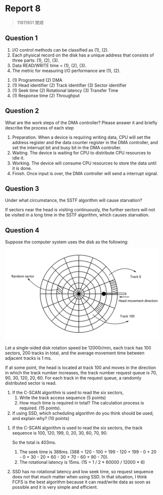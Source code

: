 # Report 8

> 11811901 樊顺

## Question 1

1. I/O control methods can be classified as (1), (2).
2. Each physical record on the disk has a unique address that consists of three parts: (1), (2), (3).
3. Data READ/WRITE time = (1), (2), (3).
4. The metric for measuring I/O performance are (1), (2).

1) (1) Programmed (2) DMA
2) (1) Head identifier (2) Track identifier (3) Sector identifier
3) (1) Seek time (2) Rotational latency (3) Transfer Time
4) (1) Response time (2) Throughput

## Question 2

What are the work steps of the DMA controller? Please answer it and briefly describe the process of each step

1. Preparation. When a device is requiring writing data, CPU will set the address register and the data counter register in the DMA controller, and set the interrupt bit and busy bit in the DMA controller.
2. Waiting. The device is waiting for CPU to distribute CPU resources to idle it.
3. Working. The device will consume CPU resources to store the data until it is done.
4. Finish. Once input is over, the DMA controller will send a interrupt signal.

## Question 3

Under what circumstance, the SSTF algorithm will cause starvation?

If sectors near the head is visiting continuously, the further sectors will not be visited in a long time in the SSTF algorithm, which causes starvation.

## Question 4

Suppose the computer system uses the disk as the following:

![img](Q4.png)

Let a single-sided disk rotation speed be 12000r/min, each track has 100 sectors, 200 tracks in total, and the average movement time between adjacent tracks is 1 ms.

If at some point, the head is located at track 100 and moves in the direction in which the track number increases, the track number request queue is 70, 90, 30, 120, 20, 60. For each track in the request queue, a randomly distributed sector is read.

1. If the C-SCAN algorithm is used to read the six sectors,
   1. Write the track access sequence (5 points)
   2. How much time is required in total? The calculation process is required. (15 points).
2. If using SSD, which scheduling algorithm do you think should be used, and explain why? (10 points)

1) If the C-SCAN algorithm is used to read the six sectors, the track sequence is 100, 120, 199, 0, 20, 30, 60, 70, 90.

   So the total is 403ms.

   1. The seek time is 388ms. (388 = 120 - 100 + 199 - 120 + 199 - 0 + 20 - 0 + 30 - 20 + 60 - 30 + 70 - 60 + 90 - 70).
   2. The rotational latency is 15ms. (15 = 1 / 2 \* 60000 / 12000 \* 6)

2) SSD has no rotational latency and low seek time, so request sequence does not that much matter when using SSD. In that situation, I think FCFS is the best algorithm because it can read/write data as soon as possible and it is very simple and efficient.